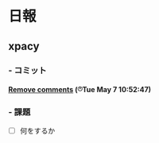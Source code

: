 # 日報
## xpacy
### - コミット

#### <a href="http://github.com/yuya-kanai/xpacy/commit/9eba42c9a97371080a30401420c5309637476765">Remove comments</a>  (<sup><sub>:clock1:</sub></sup>Tue May 7 10:52:47)


### - 課題
- [ ] 何をするか
    
